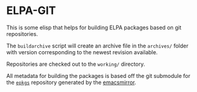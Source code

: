 # ELPA-GIT

This is some elisp that helps for building ELPA packages based on git
repositories.

The `buildarchive` script will create an archive file in the
`archives/` folder with version corresponding to the newest revision
available.

Repositories are checked out to the `working/` directory.  

All metadata for building the packages is based off the git submodule
for the [`epkgs`][epkgs] repository generated by the
[emacsmirror][emacsmirror].

[emacsmirror]: https://github.com/emacsmirror/
[epkgs]: https://github.com/emacsmirror/epkgs


